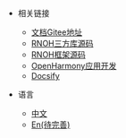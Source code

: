 <!-- _navbar.md -->

* 相关链接
  * [文档Gitee地址](https://gitee.com/react-native-oh-library/docs)
  * [RNOH三方库源码](https://github.com/orgs/react-native-oh-library/repositories)
  * [RNOH框架源码](https://github.com/react-native-openharmony/rnoh)
  * [OpenHarmony应用开发](https://docs.openharmony.cn/pages/v4.0/zh-cn/application-dev/application-dev-guide.md/)
  * [Docsify](https://docsify.js.org/#/)
  

* 语言
  * [中文](/zh-cn/)
  * [En(待完善)](/zh-en/)

	
